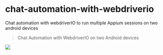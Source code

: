 # chat-automation-with-webdriverio
Chat automation with webdriverIO to run multiple Appium sessions on two android devices 

> Chat Automation with WebdriverIO on two Android devices

![](chat-automation-webdriverIO.gif)

